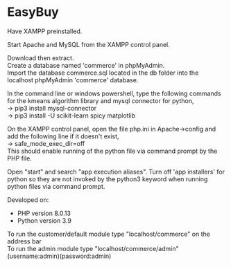 # EasyBuy
Have XAMPP preinstalled.

Start Apache and MySQL from the XAMPP control panel.

Download then extract.  
Create a database named 'commerce' in phpMyAdmin.  
Import the database commerce.sql located in the db folder into the localhost phpMyAdmin 'commerce' database. 

In the command line or windows powershell, type the following commands for the kmeans algorithm library and mysql connector for python,  
-> pip3 install mysql-connector  
-> pip3 install -U scikit-learn spicy matplotlib  

  On the XAMPP control panel, open the file php.ini in Apache->config and add the following line if it doesn't exist,  
  -> safe_mode_exec_dir=off  
  This should enable running of the python file via command prompt by the PHP file. 
  
  Open "start" and search "app execution aliases". Turn off 'app installers' for python so they are not invoked by the python3 keyword when running python files via command prompt.
  
Developed on:  
- PHP version 8.0.13  
- Python version 3.9

To run the customer/default module type "localhost/commerce" on the address bar  
To run the admin module type "localhost/commerce/admin" (username:admin)(password:admin)
